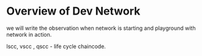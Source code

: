 # Overview of Dev Network

we will write the observation when network is starting and playground with network in action.

lscc, vscc , qscc - life cycle chaincode.